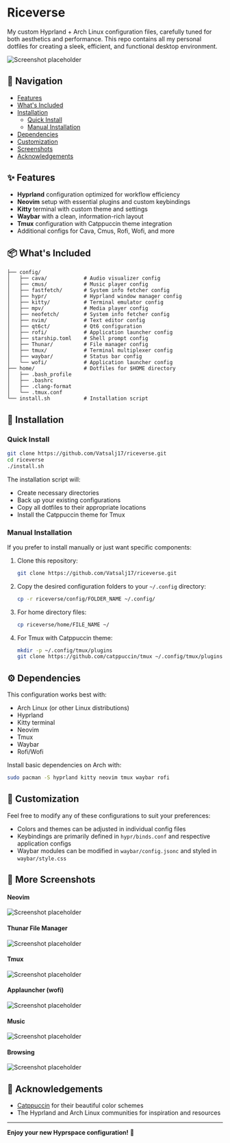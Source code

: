 # Riceverse

My custom Hyprland + Arch Linux configuration files, carefully tuned for both aesthetics and performance. This repo contains all my personal dotfiles for creating a sleek, efficient, and functional desktop environment.

![Screenshot placeholder](assets/Hyprland.png)

## 📑 Navigation

- [Features](#-features)
- [What's Included](#-whats-included)
- [Installation](#-installation)
  - [Quick Install](#quick-install)
  - [Manual Installation](#manual-installation)
- [Dependencies](#️-dependencies)
- [Customization](#-customization)
- [Screenshots](#-more-screenshots)
- [Acknowledgements](#-acknowledgements)

## ✨ Features

- **Hyprland** configuration optimized for workflow efficiency
- **Neovim** setup with essential plugins and custom keybindings
- **Kitty** terminal with custom theme and settings
- **Waybar** with a clean, information-rich layout
- **Tmux** configuration with Catppuccin theme integration
- Additional configs for Cava, Cmus, Rofi, Wofi, and more

## 📦 What's Included

```
├── config/
│   ├── cava/            # Audio visualizer config
│   ├── cmus/            # Music player config
│   ├── fastfetch/       # System info fetcher config
│   ├── hypr/            # Hyprland window manager config
│   ├── kitty/           # Terminal emulator config
│   ├── mpv/             # Media player config
│   ├── neofetch/        # System info fetcher config
│   ├── nvim/            # Text editor config
│   ├── qt6ct/           # Qt6 configuration
│   ├── rofi/            # Application launcher config
│   ├── starship.toml    # Shell prompt config
│   ├── Thunar/          # File manager config
│   ├── tmux/            # Terminal multiplexer config
│   ├── waybar/          # Status bar config
│   └── wofi/            # Application launcher config
├── home/                # Dotfiles for $HOME directory
│   ├── .bash_profile
│   ├── .bashrc
│   ├── .clang-format
│   └── .tmux.conf
└── install.sh           # Installation script
```

## 🚀 Installation

### Quick Install

```bash
git clone https://github.com/Vatsalj17/riceverse.git
cd riceverse
./install.sh
```

The installation script will:
- Create necessary directories
- Back up your existing configurations
- Copy all dotfiles to their appropriate locations
- Install the Catppuccin theme for Tmux

### Manual Installation

If you prefer to install manually or just want specific components:

1. Clone this repository:
   ```bash
   git clone https://github.com/Vatsalj17/riceverse.git
   ```

2. Copy the desired configuration folders to your `~/.config` directory:
   ```bash
   cp -r riceverse/config/FOLDER_NAME ~/.config/
   ```

3. For home directory files:
   ```bash
   cp riceverse/home/FILE_NAME ~/
   ```

4. For Tmux with Catppuccin theme:
   ```bash
   mkdir -p ~/.config/tmux/plugins
   git clone https://github.com/catppuccin/tmux ~/.config/tmux/plugins/catppuccin
   ```

## ⚙️ Dependencies

This configuration works best with:

- Arch Linux (or other Linux distributions)
- Hyprland
- Kitty terminal
- Neovim
- Tmux
- Waybar
- Rofi/Wofi

Install basic dependencies on Arch with:
```bash
sudo pacman -S hyprland kitty neovim tmux waybar rofi
```

## 🎨 Customization

Feel free to modify any of these configurations to suit your preferences:

- Colors and themes can be adjusted in individual config files
- Keybindings are primarily defined in `hypr/binds.conf` and respective application configs
- Waybar modules can be modified in `waybar/config.jsonc` and styled in `waybar/style.css`

## 📸 More Screenshots

#### Neovim
![Screenshot placeholder](assets/nvim.png)

#### Thunar File Manager
![Screenshot placeholder](assets/thunar.png)

#### Tmux
![Screenshot placeholder](assets/tmux.png)

#### Applauncher (wofi)
![Screenshot placeholder](assets/wofi.png)

#### Music
![Screenshot placeholder](assets/music.png)

#### Browsing
![Screenshot placeholder](assets/Browser.png)


## 🙏 Acknowledgements

- [Catppuccin](https://github.com/catppuccin) for their beautiful color schemes
- The Hyprland and Arch Linux communities for inspiration and resources

---

**Enjoy your new Hyprspace configuration!** 🚀
